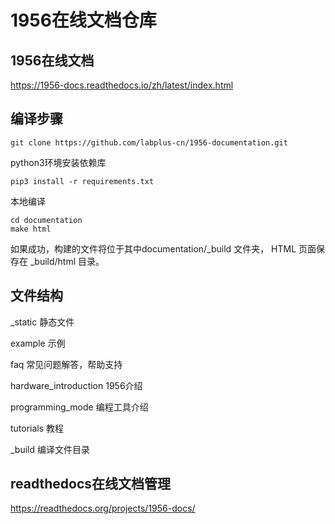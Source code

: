 # 1956在线文档仓库

## 1956在线文档
https://1956-docs.readthedocs.io/zh/latest/index.html


## 编译步骤

    git clone https://github.com/labplus-cn/1956-documentation.git

python3环境安装依赖库

    pip3 install -r requirements.txt

本地编译

    cd documentation
    make html

如果成功，构建的文件将位于其中documentation/_build 文件夹，
HTML 页面保存在 _build/html 目录。

## 文件结构

_static 静态文件

example 示例

faq 常见问题解答，帮助支持

hardware_introduction 1956介绍

programming_mode 编程工具介绍

tutorials 教程

_build 编译文件目录

## readthedocs在线文档管理
https://readthedocs.org/projects/1956-docs/